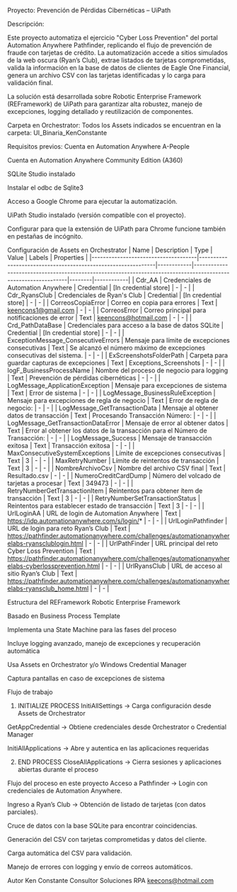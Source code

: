 Proyecto: Prevención de Pérdidas Cibernéticas – UiPath


Descripción:

Este proyecto automatiza el ejercicio "Cyber Loss Prevention" del portal Automation Anywhere Pathfinder, replicando el flujo de prevención de fraude con tarjetas de crédito.
La automatización accede a sitios simulados de la web oscura (Ryan’s Club), extrae listados de tarjetas comprometidas, valida la información en la base de datos de clientes de Eagle One Financial, genera un archivo CSV con las tarjetas identificadas y lo carga para validación final.

La solución está desarrollada sobre Robotic Enterprise Framework (REFramework) de UiPath para garantizar alta robustez, manejo de excepciones, logging detallado y reutilización de componentes.

Carpeta en Orchestrator:
Todos los Assets indicados se encuentran en la carpeta:
UI_Binaria_KenConstante

Requisitos previos:
Cuenta en Automation Anywhere A-People

Cuenta en Automation Anywhere Community Edition (A360)

SQLite Studio instalado

Instalar el odbc de Sqlite3

Acceso a Google Chrome para ejecutar la automatización.

UiPath Studio instalado (versión compatible con el proyecto).

Configurar para que la extensión de UiPath para Chrome funcione también en pestañas de incógnito. 

Configuración de Assets en Orchestrator
| Name                                | Description                                                  | Type       | Value                                                                                                         | Labels | Properties |
|-------------------------------------|--------------------------------------------------------------|------------|---------------------------------------------------------------------------------------------------------------|--------|------------|
| Cdr_AA                              | Credenciales de Automation Anywhere                          | Credential | [In credential store]                                                                                        | -      | -          |
| Cdr_RyansClub                       | Credenciales de Ryan's Club                                  | Credential | [In credential store]                                                                                        | -      | -          |
| CorreosCopiaError                   | Correo en copia para errores                                 | Text       | keencons1@gmail.com                                                                                           | -      | -          |
| CorreosError                        | Correo principal para notificaciones de error                | Text       | keencons@hotmail.com                                                                                          | -      | -          |
| Crd_PathDataBase                    | Credenciales para acceso a la base de datos SQLite           | Credential | [In credential store]                                                                                        | -      | -          |
| ExceptionMessage_ConsecutiveErrors  | Mensaje para límite de excepciones consecutivas              | Text       | Se alcanzó el número máximo de excepciones consecutivas del sistema.                                         | -      | -          |
| ExScreenshotsFolderPath             | Carpeta para guardar capturas de excepciones                 | Text       | Exceptions_Screenshots                                                                                        | -      | -          |
| logF_BusinessProcessName            | Nombre del proceso de negocio para logging                   | Text       | Prevención de pérdidas cibernéticas                                                                           | -      | -          |
| LogMessage_ApplicationException     | Mensaje para excepciones de sistema                          | Text       | Error de sistema                                                                                              | -      | -          |
| LogMessage_BusinessRuleException    | Mensaje para excepciones de regla de negocio                 | Text       | Error de regla de negocio:                                                                                    | -      | -          |
| LogMessage_GetTransactionData       | Mensaje al obtener datos de transacción                      | Text       | Procesando Transacción Número:                                                                                | -      | -          |
| LogMessage_GetTransactionDataError  | Mensaje de error al obtener datos                            | Text       | Error al obtener los datos de la transacción para el Número de Transacción:                                   | -      | -          |
| LogMessage_Success                  | Mensaje de transacción exitosa                               | Text       | Transacción exitosa                                                                                           | -      | -          |
| MaxConsecutiveSystemExceptions      | Límite de excepciones consecutivas                           | Text       | 3                                                                                                             | -      | -          |
| MaxRetryNumber                      | Límite de reintentos de transacción                          | Text       | 3                                                                                                             | -      | -          |
| NombreArchivoCsv                    | Nombre del archivo CSV final                                 | Text       | Resultado.csv                                                                                                 | -      | -          |
| NumeroCreditCardDump                | Número del volcado de tarjetas a procesar                    | Text       | 349473                                                                                                        | -      | -          |
| RetryNumberGetTransactionItem       | Reintentos para obtener ítem de transacción                  | Text       | 3                                                                                                             | -      | -          |
| RetryNumberSetTransactionStatus     | Reintentos para establecer estado de transacción             | Text       | 3                                                                                                             | -      | -          |
| UrlLoginAA                          | URL de login de Automation Anywhere                          | Text       | https://idp.automationanywhere.com/s/login/*                                                                 | -      | -          |
| UrlLoginPathfinder                  | URL de login para reto Ryan’s Club                           | Text       | https://pathfinder.automationanywhere.com/challenges/automationanywherelabs-ryansclublogin.html              | -      | -          |
| UrlPathFinder                       | URL principal del reto Cyber Loss Prevention                 | Text       | https://pathfinder.automationanywhere.com/challenges/automationanywherelabs-cyberlossprevention.html         | -      | -          |
| UrlRyansClub                        | URL de acceso al sitio Ryan’s Club                           | Text       | https://pathfinder.automationanywhere.com/challenges/automationanywherelabs-ryansclub_home.html              | -      | -          |


Estructura del REFramework
Robotic Enterprise Framework

Basado en Business Process Template

Implementa una State Machine para las fases del proceso

Incluye logging avanzado, manejo de excepciones y recuperación automática

Usa Assets en Orchestrator y/o Windows Credential Manager

Captura pantallas en caso de excepciones de sistema

Flujo de trabajo
1. INITIALIZE PROCESS
InitiAllSettings → Carga configuración desde Assets de Orchestrator

GetAppCredential → Obtiene credenciales desde Orchestrator o Credential Manager

InitiAllApplications → Abre y autentica en las aplicaciones requeridas

2. END PROCESS
CloseAllApplications → Cierra sesiones y aplicaciones abiertas durante el proceso

Flujo del proceso en este proyecto
Acceso a Pathfinder → Login con credenciales de Automation Anywhere.

Ingreso a Ryan’s Club → Obtención de listado de tarjetas (con datos parciales).

Cruce de datos con la base SQLite para encontrar coincidencias.

Generación del CSV con tarjetas comprometidas y datos del cliente.

Carga automática del CSV para validación.

Manejo de errores con logging y envío de correos automáticos.

Autor
Ken Constante
Consultor Soluciones RPA
keecons@hotmail.com

